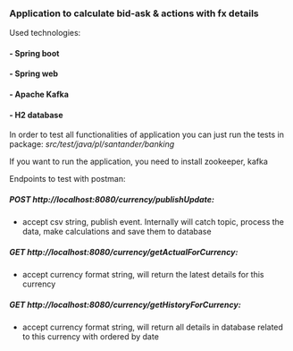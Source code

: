 ### Application to  calculate bid-ask & actions with fx details

Used technologies:
#### - Spring boot
#### - Spring web
#### - Apache Kafka
#### - H2 database

In order to test all functionalities of application you can just run the tests in 
package: *src/test/java/pl/santander/banking*

If you want to run the application, you need to install zookeeper, kafka

Endpoints to test with postman:
##### POST http://localhost:8080/currency/publishUpdate: 
- accept csv string, publish event. Internally will catch topic, process the data, make calculations and save them to database
##### GET http://localhost:8080/currency/getActualForCurrency:
- accept currency format string, will return the latest details for this currency
##### GET http://localhost:8080/currency/getHistoryForCurrency:
- accept currency format string, will return all details in database related to this currency with ordered by date
